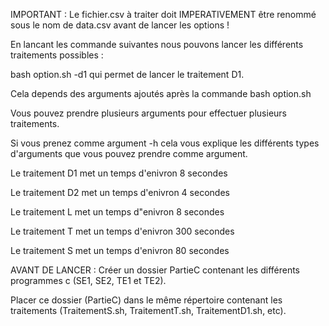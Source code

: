 IMPORTANT : Le fichier.csv à traiter doit IMPERATIVEMENT être renommé sous le nom de data.csv avant de lancer les options !

En lancant les commande suivantes nous pouvons lancer les différents traitements possibles :

bash option.sh -d1 qui permet de lancer le traitement D1.

Cela depends des arguments ajoutés après la commande bash option.sh

Vous pouvez prendre plusieurs arguments pour effectuer plusieurs traitements. 

Si vous prenez comme argument -h cela vous explique les différents types d'arguments que vous pouvez prendre comme argument.


Le traitement D1 met un temps d'enivron 8 secondes

Le traitement D2 met un temps d'enivron 4 secondes

Le traitement L met un temps d"enivron 8 secondes

Le traitement T met un temps d'enivron 300 secondes

Le traitement S met un temps d'enivron 80 secondes

AVANT DE LANCER : Créer un dossier PartieC contenant les différents programmes c (SE1, SE2, TE1 et TE2).

Placer ce dossier (PartieC) dans le même répertoire contenant les traitements (TraitementS.sh, TraitementT.sh, TraitementD1.sh, etc).

